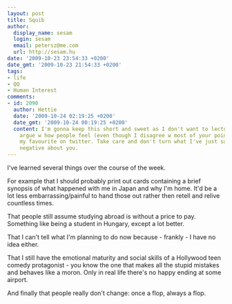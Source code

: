 ```yaml
---
layout: post
title: Squib
author:
  display_name: sesam
  login: sesam
  email: petersz@me.com
  url: http://sesam.hu
date: '2009-10-23 23:54:33 +0200'
date_gmt: '2009-10-23 21:54:33 +0200'
tags:
- life
- QQ
- Human Interest
comments:
- id: 2090
  author: Hettie
  date: '2009-10-24 02:19:25 +0200'
  date_gmt: '2009-10-24 00:19:25 +0200'
  content: I'm gonna keep this short and sweet as I don't want to lecture anyone or
    argue w how people feel (even though I disagree w most of your points). You're
    my favourite on twitter. Take care and don't turn what I've just said into something
    negative about you.
---
```


I've learned several things over the course of the week.

For example that I should probably print out cards containing a brief synopsis of what happened with me in Japan and why I'm home. It'd be a lot less embarrassing/painful to hand those out rather then retell and relive countless times.

That people still assume studying abroad is without a price to pay. Something like being a student in Hungary, except a lot better.

That I can't tell what I'm planning to do now because - frankly - I have no idea either.

That I still have the emotional maturity and social skills of a Hollywood teen comedy protagonist - you know the one that makes all the stupid mistakes and behaves like a moron. Only in real life there's no happy ending at some airport.

And finally that people really don't change: once a flop, always a flop.
